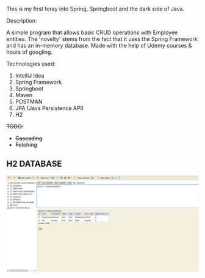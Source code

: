 This is my first foray into Spring, Springboot and the dark side of Java.

Description:

A simple program that allows basic CRUD operations with Employee entities. The 'novelty' stems from the fact that it uses the Spring Framework and has an in-memory database.
Made with the help of Udemy courses & hours of googling.

Technologies used:
1. IntelliJ Idea
2. Spring Framework
3. Springboot
4. Maven
5. POSTMAN
6. JPA (Java Persistence API)
7. H2

~~TODO:~~
- ~~Cascading~~
- ~~Fetching~~

<h2>H2 DATABASE</h2>

![](https://github.com/TimofteRazvan/personal-projects/blob/main/spring/FirstSpring/screenshots/Capture2.PNG)


</div>
